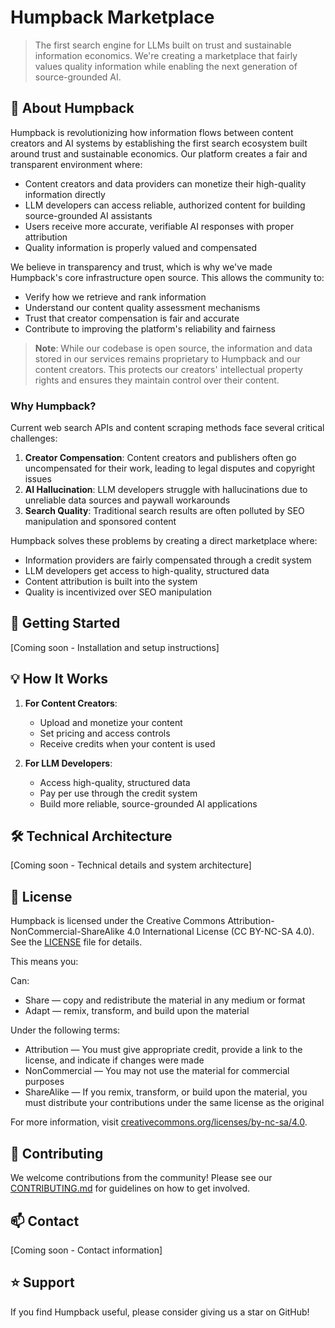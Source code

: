 # Humpback Marketplace

> The first search engine for LLMs built on trust and sustainable information economics. We're creating a marketplace that fairly values quality information while enabling the next generation of source-grounded AI.

## 🐋 About Humpback

Humpback is revolutionizing how information flows between content creators and AI systems by establishing the first search ecosystem built around trust and sustainable economics. Our platform creates a fair and transparent environment where:

- Content creators and data providers can monetize their high-quality information directly
- LLM developers can access reliable, authorized content for building source-grounded AI assistants
- Users receive more accurate, verifiable AI responses with proper attribution
- Quality information is properly valued and compensated

We believe in transparency and trust, which is why we've made Humpback's core infrastructure open source. This allows the community to:

- Verify how we retrieve and rank information
- Understand our content quality assessment mechanisms
- Trust that creator compensation is fair and accurate
- Contribute to improving the platform's reliability and fairness

> **Note**: While our codebase is open source, the information and data stored in our services remains proprietary to Humpback and our content creators. This protects our creators' intellectual property rights and ensures they maintain control over their content.

### Why Humpback?

Current web search APIs and content scraping methods face several critical challenges:

1. **Creator Compensation**: Content creators and publishers often go uncompensated for their work, leading to legal disputes and copyright issues
2. **AI Hallucination**: LLM developers struggle with hallucinations due to unreliable data sources and paywall workarounds
3. **Search Quality**: Traditional search results are often polluted by SEO manipulation and sponsored content

Humpback solves these problems by creating a direct marketplace where:

- Information providers are fairly compensated through a credit system
- LLM developers get access to high-quality, structured data
- Content attribution is built into the system
- Quality is incentivized over SEO manipulation

## 🚀 Getting Started

[Coming soon - Installation and setup instructions]

## 💡 How It Works

1. **For Content Creators**:

   - Upload and monetize your content
   - Set pricing and access controls
   - Receive credits when your content is used

2. **For LLM Developers**:
   - Access high-quality, structured data
   - Pay per use through the credit system
   - Build more reliable, source-grounded AI applications

## 🛠️ Technical Architecture

[Coming soon - Technical details and system architecture]

## 📜 License

Humpback is licensed under the Creative Commons Attribution-NonCommercial-ShareAlike 4.0 International License (CC BY-NC-SA 4.0). See the [LICENSE](LICENSE) file for details.

This means you:

Can:

- Share — copy and redistribute the material in any medium or format
- Adapt — remix, transform, and build upon the material

Under the following terms:

- Attribution — You must give appropriate credit, provide a link to the license, and indicate if changes were made
- NonCommercial — You may not use the material for commercial purposes
- ShareAlike — If you remix, transform, or build upon the material, you must distribute your contributions under the same license as the original

For more information, visit [creativecommons.org/licenses/by-nc-sa/4.0](https://creativecommons.org/licenses/by-nc-sa/4.0/).

## 🤝 Contributing

We welcome contributions from the community! Please see our [CONTRIBUTING.md](CONTRIBUTING.md) for guidelines on how to get involved.

## 📫 Contact

[Coming soon - Contact information]

## ⭐ Support

If you find Humpback useful, please consider giving us a star on GitHub!
